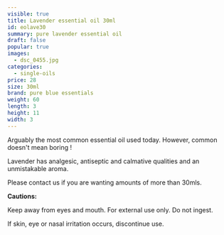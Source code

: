 ```yaml
---
visible: true
title: Lavender essential oil 30ml
id: eolave30
summary: pure lavender essential oil
draft: false
popular: true
images:
  - dsc_0455.jpg
categories:
  - single-oils
price: 28
size: 30ml
brand: pure blue essentials
weight: 60
length: 3
height: 11
width: 3
---
```

Arguably the most common essential oil used today.  However, common doesn't mean boring !

Lavender has analgesic, antiseptic and calmative qualities and an unmistakable aroma.

Please contact us if you are wanting amounts of more than 30mls.



**Cautions:**

Keep away from eyes and mouth. For external use only. Do not ingest.

If skin, eye or nasal irritation occurs, discontinue use.